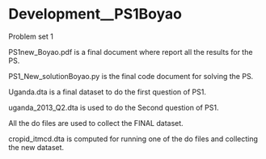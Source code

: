 # Development__PS1Boyao
Problem set 1

PS1new_Boyao.pdf is a final document where report all the results for the PS.

PS1_New_solutionBoyao.py is the final code document for solving the PS.

Uganda.dta is a final dataset to do the first question of PS1.

uganda_2013_Q2.dta is used to do the Second question of PS1.

All the do files are used to collect the FINAL dataset.

cropid_itmcd.dta is computed for running one of the do files and collecting the new dataset.

